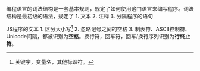 编程语言的词法结构是一套基本规则，规定了如何使用这门语言来编写程序。词法结构是最初级的语法，规定了
	1. 文本
	2. 注释
	3. 分隔程序的语句

JS程序的文本
	1. 区分大小写[^1]
	2. 忽略记号之间的空格
	3. 制表符、ASCII控制符、Unicode间隔，都被识别为**空格**。换行符，回车符，回车/换行序列识别为**行终止符**。

[^1]: 关键字，变量名，其他标识符。